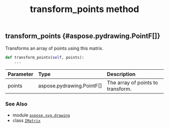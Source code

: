 ﻿---
title: transform_points method
second_title: Aspose.SVG for Python via .NET API References
description: 
type: docs
weight: 140
url: /python-net/aspose.svg.drawing/imatrix/transform_points/
is_root: false
---

## transform_points {#aspose.pydrawing.PointF[]}

Transforms an array of points using this matrix.



```python
def transform_points(self, points):
    ...
```


| Parameter | Type | Description |
| :- | :- | :- |
| points | aspose.pydrawing.PointF[] | The array of points to transform. |



### See Also
* module [`aspose.svg.drawing`](../../)
* class [`IMatrix`](/svg/python-net/aspose.svg.drawing/imatrix)
